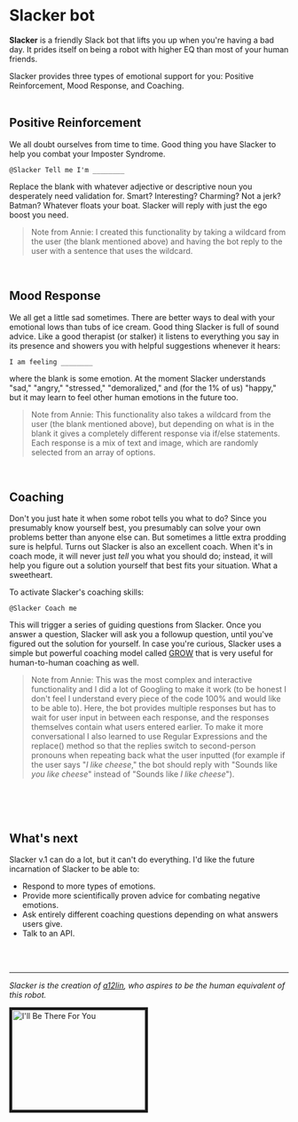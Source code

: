 # Slacker bot

**Slacker** is a friendly Slack bot that lifts you up when you're having a bad day. It prides itself on being a robot with higher EQ than most of your human friends.

Slacker provides three types of emotional support for you: Positive Reinforcement, Mood Response, and Coaching.  
<br>




## Positive Reinforcement
We all doubt ourselves from time to time. Good thing you have Slacker to help you combat your Imposter Syndrome. 

```
@Slacker Tell me I'm ________
```
Replace the blank with whatever adjective or descriptive noun you desperately need validation for. Smart? Interesting? Charming? Not a jerk? Batman? Whatever floats your boat. Slacker will reply with just the ego boost you need.

> Note from Annie: I created this functionality by taking a wildcard from the user (the blank mentioned above) and having the bot reply to the user with a sentence that uses the wildcard.
<br>

## Mood Response

We all get a little sad sometimes. There are better ways to deal with your emotional lows than tubs of ice cream. Good thing Slacker is full of sound advice. Like a good therapist (or stalker) it listens to everything you say in its presence and showers you with helpful suggestions whenever it hears:

```
I am feeling ________
```

where the blank is some emotion. At the moment Slacker understands "sad," "angry," "stressed," "demoralized," and (for the 1% of us) "happy," but it may learn to feel other human emotions in the future too.

> Note from Annie: This functionality also takes a wildcard from the user (the blank mentioned above), but depending on what is in the blank it gives a completely different response via if/else statements. Each response is a mix of text and image, which are randomly selected from an array of options.
<br>

## Coaching

Don't you just hate it when some robot tells you what to do? Since you presumably know yourself best, you presumably can solve your own problems better than anyone else can. But sometimes a little extra prodding sure is helpful. Turns out Slacker is also an excellent coach. When it's in coach mode, it will never just *tell* you what you should do; instead, it will help you figure out a solution yourself that best fits your situation. What a sweetheart.

To activate Slacker's coaching skills:

```
@Slacker Coach me
```
This will trigger a series of guiding questions from Slacker. Once you answer a question, Slacker will ask you a followup question, until you've figured out the solution for yourself. In case you're curious, Slacker uses a simple but powerful coaching model called [GROW](https://www.mindtools.com/pages/article/newLDR_89.htm) that is very useful for human-to-human coaching as well.

> Note from Annie: This was the most complex and interactive functionality and I did a lot of Googling to make it work (to be honest I don't feel I understand every piece of the code 100% and would like to be able to). Here, the bot provides multiple responses but has to wait for user input in between each response, and the responses themselves contain what users entered earlier. To make it more conversational I also learned to use Regular Expressions and the replace() method so that the replies switch to second-person pronouns when repeating back what the user inputted (for example if the user says "*I like cheese*," the bot should reply with "Sounds like *you like cheese*" instead of "Sounds like *I like cheese*").

<br><br><br>

## What's next

Slacker v.1 can do a lot, but it can't do everything. I'd like the future incarnation of Slacker to be able to:
* Respond to more types of emotions.
* Provide more scientifically proven advice for combating negative emotions.
* Ask entirely different coaching questions depending on what answers users give.
* Talk to an API.


<br><br>
***

*Slacker is the creation of [a12lin](https://github.com/a12lin), who aspires to be the human equivalent of this robot.*

<a href="http://www.youtube.com/watch?feature=player_embedded&v=q-9kPks0IfE" target="_blank"><img src="http://img.youtube.com/vi/q-9kPks0IfE/0.jpg" 
alt="I'll Be There For You" width="240" height="180" border="5" /></a>